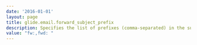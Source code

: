 ```yaml
---
date: '2016-01-01'
layout: page
title: glide.email.forward_subject_prefix
description: Specifies the list of prefixes (comma-separated) in the subject line that identify a forwarded email. 
value: "fw:,fwd: "
---
```

